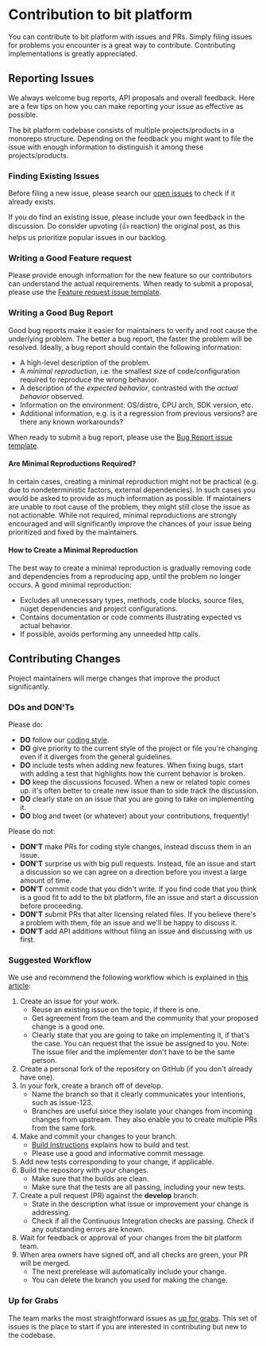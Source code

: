 # Contribution to bit platform

You can contribute to bit platform with issues and PRs. Simply filing issues for problems you encounter is a great way to contribute. Contributing implementations is greatly appreciated.

## Reporting Issues

We always welcome bug reports, API proposals and overall feedback. Here are a few tips on how you can make reporting your issue as effective as possible.

The bit platform codebase consists of multiple projects/products in a monorepo structure. Depending on the feedback you might want to file the issue with enough information to distinguish it among these projects/products.

### Finding Existing Issues

Before filing a new issue, please search our [open issues](https://github.com/bitfoundation/bitplatform/issues) to check if it already exists.

If you do find an existing issue, please include your own feedback in the discussion. Do consider upvoting (👍 reaction) the original post, as this helps us prioritize popular issues in our backlog.

### Writing a Good Feature request

Please provide enough information for the new feature so our contributors can understand the actual requirements. When ready to submit a proposal, please use the [Feature request issue template](https://github.com/bitfoundation/bitplatform/issues/new?assignees=&labels=&projects=&template=feature_request.yml).

### Writing a Good Bug Report

Good bug reports make it easier for maintainers to verify and root cause the underlying problem. The better a bug report, the faster the problem will be resolved. Ideally, a bug report should contain the following information:

* A high-level description of the problem.
* A _minimal reproduction_, i.e. the smallest size of code/configuration required to reproduce the wrong behavior.
* A description of the _expected behavior_, contrasted with the _actual behavior_ observed.
* Information on the environment: OS/distro, CPU arch, SDK version, etc.
* Additional information, e.g. is it a regression from previous versions? are there any known workarounds?

When ready to submit a bug report, please use the [Bug Report issue template](https://github.com/bitfoundation/bitplatform/issues/new?assignees=&labels=&projects=&template=bug_report.yml).

#### Are Minimal Reproductions Required?

In certain cases, creating a minimal reproduction might not be practical (e.g. due to nondeterministic factors, external dependencies). In such cases you would be asked to provide as much information as possible. If maintainers are unable to root cause of the problem, they might still close the issue as not actionable. While not required, minimal reproductions are strongly encouraged and will significantly improve the chances of your issue being prioritized and fixed by the maintainers.

#### How to Create a Minimal Reproduction

The best way to create a minimal reproduction is gradually removing code and dependencies from a reproducing app, until the problem no longer occurs. A good minimal reproduction:

* Excludes all unnecessary types, methods, code blocks, source files, nuget dependencies and project configurations.
* Contains documentation or code comments illustrating expected vs actual behavior.
* If possible, avoids performing any unneeded http calls.

## Contributing Changes

Project maintainers will merge changes that improve the product significantly.

### DOs and DON'Ts

Please do:

* **DO** follow our [coding style](docs/coding-style.md).
* **DO** give priority to the current style of the project or file you're changing even if it diverges from the general guidelines.
* **DO** include tests when adding new features. When fixing bugs, start with
  adding a test that highlights how the current behavior is broken.
* **DO** keep the discussions focused. When a new or related topic comes up.
  it's often better to create new issue than to side track the discussion.
* **DO** clearly state on an issue that you are going to take on implementing it.
* **DO** blog and tweet (or whatever) about your contributions, frequently!

Please do not:

* **DON'T** make PRs for coding style changes, instead discuss them in an issue.
* **DON'T** surprise us with big pull requests. Instead, file an issue and start
  a discussion so we can agree on a direction before you invest a large amount
  of time.
* **DON'T** commit code that you didn't write. If you find code that you think is a good fit to add to the bit platform, file an issue and start a discussion before proceeding.
* **DON'T** submit PRs that alter licensing related files. If you believe there's a problem with them, file an issue and we'll be happy to discuss it.
* **DON'T** add API additions without filing an issue and discussing with us first.

### Suggested Workflow

We use and recommend the following workflow which is explained in [this article](https://www.dataschool.io/how-to-contribute-on-github/):

1. Create an issue for your work.
    - Reuse an existing issue on the topic, if there is one.
    - Get agreement from the team and the community that your proposed change is a good one.
    - Clearly state that you are going to take on implementing it, if that's the case. You can request that the issue be assigned to you. Note: The issue filer and the implementer don't have to be the same person.
2. Create a personal fork of the repository on GitHub (if you don't already have one).
3. In your fork, create a branch off of develop.
    - Name the branch so that it clearly communicates your intentions, such as issue-123.
    - Branches are useful since they isolate your changes from incoming changes from upstream. They also enable you to create multiple PRs from the same fork.
4. Make and commit your changes to your branch.
    - [Build Instructions](docs/how-to-build.md) explains how to build and test.
    - Please use a good and informative commit message.
5. Add new tests corresponding to your change, if applicable.
6. Build the repository with your changes.
    - Make sure that the builds are clean.
    - Make sure that the tests are all passing, including your new tests.
7. Create a pull request (PR) against the **develop** branch.
    - State in the description what issue or improvement your change is addressing.
    - Check if all the Continuous Integration checks are passing. Check if any outstanding errors are known.
8. Wait for feedback or approval of your changes from the bit platform team.
9. When area owners have signed off, and all checks are green, your PR will be merged.
    - The next prerelease will automatically include your change.
    - You can delete the branch you used for making the change.

### Up for Grabs

The team marks the most straightforward issues as [up for grabs](https://github.com/bitfoundation/bitplatform/labels/up%20for%20grabs). This set of issues is the place to start if you are interested in contributing but new to the codebase.
